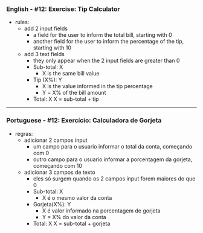 ### English - #12: Exercise: Tip Calculator
- rules:
     - add 2 input fields
         - a field for the user to inform the total bill, starting with 0
         - another field for the user to inform the percentage of the tip, starting with 10
     - add 3 text fields
         - they only appear when the 2 input fields are greater than 0
         - Sub-total: X
             - X is the same bill value
         - Tip (X%): Y
             - X is the value informed in the tip percentage
             - Y = X% of the bill amount
         - Total: X
             X = sub-total + tip

***

### Portuguese - #12: Exercício: Calculadora de Gorjeta
- regras:
    - adicionar 2 campos input
        - um campo para o usuario informar o total da conta, começando com 0
        - outro campo para o usuario informar a porcentagem da gorjeta, começando com 10
    - adicionar 3 campos de texto
        - eles só surgem quando os 2 campos input forem maiores do que 0
        - Sub-total: X
            - X é o mesmo valor da conta
        - Gorjeta(X%): Y
            - X é valor informado na porcentagem de gorjeta
            - Y = X% do valor da conta
        - Total: X
            X = sub-total + gorjeta